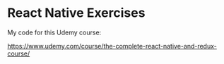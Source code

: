 # React Native Exercises

My code for this Udemy course:

https://www.udemy.com/course/the-complete-react-native-and-redux-course/

